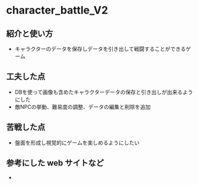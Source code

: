 # character_battle_V2

## 紹介と使い方

  - キャラクターのデータを保存しデータを引き出して戦闘することができるゲーム

## 工夫した点

  - DBを使って画像も含めたキャラクターデータの保存と引き出しが出来るようにした
  - 敵NPCの挙動、難易度の調整、データの編集と削除を追加


## 苦戦した点

  - 盤面を形成し視覚的にゲームを楽しめるようにしたい


## 参考にした web サイトなど

  - 

